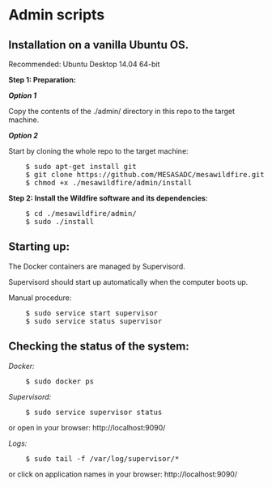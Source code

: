 Admin scripts
=============


Installation on a vanilla Ubuntu OS. 
------------------------------------

Recommended: Ubuntu Desktop 14.04 64-bit

**Step 1: Preparation:**

***Option 1***

Copy the contents of the ./admin/ directory in this repo to the target machine.

***Option 2***

Start by cloning the whole repo to the target machine:

<pre>
    $ sudo apt-get install git
    $ git clone https://github.com/MESASADC/mesawildfire.git
    $ chmod +x ./mesawildfire/admin/install
</pre>

**Step 2: Install the Wildfire software and its dependencies:**

<pre>
    $ cd ./mesawildfire/admin/
    $ sudo ./install
</pre>


Starting up:
------------

The Docker containers are managed by Supervisord.

Supervisord should start up automatically when the computer boots up.

Manual procedure:
<pre>
    $ sudo service start supervisor
    $ sudo service status supervisor
</pre>


Checking the status of the system:
----------------------------------

*Docker:*
<pre>
    $ sudo docker ps
</pre>

*Supervisord:*

<pre>
    $ sudo service supervisor status
</pre>

or open in your browser: http://localhost:9090/

*Logs:*
<pre>
    $ sudo tail -f /var/log/supervisor/*
</pre>

or click on application names in your browser: http://localhost:9090/


